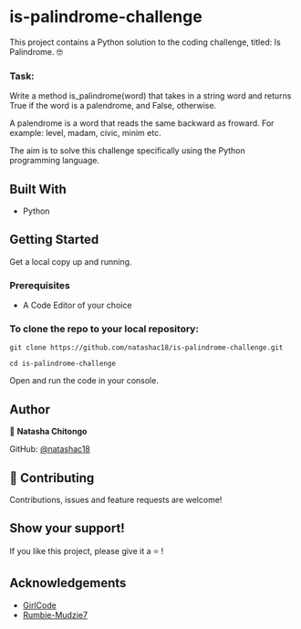# is-palindrome-challenge

This project contains a Python solution to the coding challenge, titled: Is Palindrome. :nerd_face:

###  Task:

Write a method is_palindrome(word) that takes in a string word and returns True if the word is a palendrome, and False, otherwise.

A palendrome is a word that reads the same backward as froward. For example: level, madam, civic, minim etc.

The aim is to solve this challenge specifically using the Python programming language.

## Built With

- Python

## Getting Started

Get a local copy up and running.

### Prerequisites
- A Code Editor of your choice

### To clone the repo to your local repository:

`git clone https://github.com/natashac18/is-palindrome-challenge.git`

`cd is-palindrome-challenge`

Open and run the code in your console.

## Author

:bust_in_silhouette: **Natasha Chitongo** 

GitHub: [@natashac18](https://github.com/natashac18)

## :handshake: Contributing

Contributions, issues and feature requests are welcome!

## Show your support! 

If you like this project, please give it a :star: !

## Acknowledgements

- [GirlCode](https://github.com/GirlCodeZA)
- [Rumbie-Mudzie7](https://github.com/Rumbie-Mudzie7)




